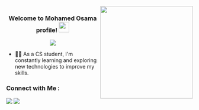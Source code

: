 
<img width="250" align="right" src="https://c.tenor.com/_DOBjnGspYAAAAAM/code-coding.gif">

<h3 align="center">
  Welcome to Mohamed Osama profile!
  <img src="https://media.giphy.com/media/hvRJCLFzcasrR4ia7z/giphy.gif" width="28">
</h3>

<!-- Typing SVG by DenverCoder1 - https://github.com/DenverCoder1/readme-typing-svg -->
<p align="center">
  <a href="https://github.com/DenverCoder1/readme-typing-svg"><img src="https://readme-typing-svg.herokuapp.com/?lines=Always%20learning%20new%20things&font=Fira%20Code&center=true&width=440&height=45&color=f75c7e&vCenter=true&size=22"></a>
</p> 

- 👨‍💻 As a CS student, I'm constantly learning and exploring new technologies to improve my skills.


### Connect with Me :

<a href="https://linkedin.com/in/" target="_blank"><img src="https://img.shields.io/badge/-Mohamed%20Osama-0077B5?style=for-the-badge&logo=Linkedin&logoColor=white"/></a>
<a href="https://t.me/Mohamed_Osama24" target="_blank"><img src="https://img.shields.io/badge/-Mohamed%20Osma-0077B5?style=for-the-badge&logo=Telegram&logoColor=white"/></a>





